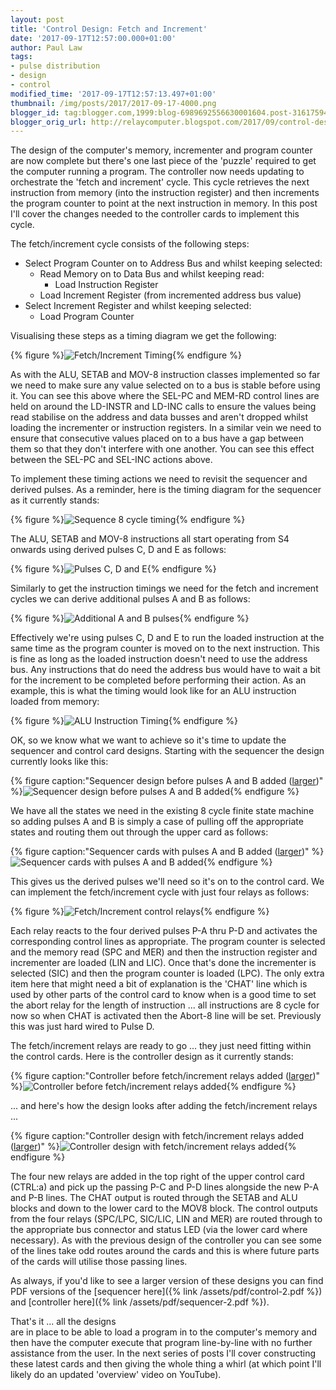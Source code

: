 ```yaml
---
layout: post
title: 'Control Design: Fetch and Increment'
date: '2017-09-17T12:57:00.000+01:00'
author: Paul Law
tags:
- pulse distribution
- design
- control
modified_time: '2017-09-17T12:57:13.497+01:00'
thumbnail: /img/posts/2017/2017-09-17-4000.png
blogger_id: tag:blogger.com,1999:blog-6989692556630001604.post-3161759482276496399
blogger_orig_url: http://relaycomputer.blogspot.com/2017/09/control-design-fetch-and-increment.html
---
```


The design of the computer's memory, incrementer and program counter 
are now complete but there's one last piece of the 'puzzle' required to get 
the computer running a program. The controller now needs updating to 
orchestrate the 'fetch and increment' cycle. This cycle retrieves the next 
instruction from memory (into the instruction register) and then increments 
the program counter to point at the next instruction in memory. In this post 
I'll cover the changes needed to the controller cards to implement this 
cycle.

The fetch/increment cycle consists of the following 
steps:

* Select Program Counter on to Address Bus and whilst 
keeping selected:
  * Read Memory on to Data Bus and whilst keeping 
read:
    * Load Instruction Register
  * Load Increment Register (from incremented address bus value)
* Select Increment Register and whilst keeping selected:
  * Load Program Counter
    
Visualising these steps as a timing diagram we get the 
following:

{% figure %}![Fetch/Increment Timing](/img/posts/2017/2017-09-17-0000.png){% endfigure %}

As with the ALU, SETAB 
and MOV-8 instruction classes implemented so far we need to make sure any 
value selected on to a bus is stable before using it. You can see this above 
where the SEL-PC and MEM-RD control lines are held on around the LD-INSTR and 
LD-INC calls to ensure the values being read stabilise on the address and data 
busses and aren't dropped whilst loading the incrementer or instruction 
registers. In a similar vein we need to ensure that consecutive values placed 
on to a bus have a gap between them so that they don't interfere with one 
another. You can see this effect between the SEL-PC and SEL-INC actions 
above.

To implement these timing actions we need to revisit the 
sequencer and derived pulses. As a reminder, here is the timing diagram for 
the sequencer as it currently stands:

{% figure %}![Sequence 8 cycle timing](/img/posts/2017/2017-09-17-0001.png){% endfigure %}

The ALU, SETAB and 
MOV-8 instructions all start operating from S4 onwards using derived pulses C, 
D and E as follows:

{% figure %}![Pulses C, D and E](/img/posts/2017/2017-09-17-0002.png){% endfigure %}

Similarly to get the 
instruction timings we need for the fetch and increment cycles we can derive 
additional pulses A and B as follows:

{% figure %}![Additional A and B pulses](/img/posts/2017/2017-09-17-0003.png){% endfigure %}

Effectively we're 
using pulses C, D and E to run the loaded instruction at the same time as the 
program counter is moved on to the next instruction. This is fine as long as 
the loaded instruction doesn't need to use the address bus. Any instructions 
that do need the address bus would have to wait a bit for the increment to be 
completed before performing their action. As an example, this is what the 
timing would look like for an ALU instruction loaded from memory:

{% figure %}![ALU Instruction Timing](/img/posts/2017/2017-09-17-0004.png){% endfigure %}

OK, so we know what we want to achieve so it's time to 
update the sequencer and control card designs. Starting with the sequencer the 
design currently looks like this:

{% figure caption:"Sequencer design before pulses A and B added ([larger](/img/posts/2017/2017-09-17-1000.png))" %}![Sequencer design before pulses A and B added](/img/posts/2017/2017-09-17-0005.png){% endfigure %}

We have all the states we need in the existing 8 cycle finite 
state machine so adding pulses A and B is simply a case of pulling off the 
appropriate states and routing them out through the upper card as follows:

{% figure caption:"Sequencer cards with pulses A and B added ([larger](/img/posts/2017/2017-09-17-1001.png))" %}![Sequencer cards with pulses A and B added](/img/posts/2017/2017-09-17-0006.png){% endfigure %}

This 
gives us the derived pulses we'll need so it's on to the control card. We can 
implement the fetch/increment cycle with just four relays as follows:

{% figure %}![Fetch/Increment control relays](/img/posts/2017/2017-09-17-0007.png){% endfigure %}

Each relay 
reacts to the four derived pulses P-A thru P-D and activates the corresponding 
control lines as appropriate. The program counter is selected and the memory 
read (SPC and MER) and then the instruction register and incrementer are 
loaded (LIN and LIC). Once that's done the incrementer is selected (SIC) and 
then the program counter is loaded (LPC). The only extra item here that might 
need a bit of explanation is the 'CHAT' line which is used by other parts of 
the control card to know when is a good time to set the abort relay for the 
length of instruction ... all instructions are 8 cycle for now so when CHAT is 
activated then the Abort-8 line will be set. Previously this was just hard 
wired to Pulse D.

The fetch/increment relays are ready to go ... 
they just need fitting within the control cards. Here is the controller design 
as it currently stands:

{% figure caption:"Controller before fetch/increment relays added ([larger](/img/posts/2017/2017-09-17-1002.png))" %}![Controller before fetch/increment relays added](/img/posts/2017/2017-09-17-0008.png){% endfigure %}

... and here's how the design looks after adding the 
fetch/increment relays ...

{% figure caption:"Controller design with fetch/increment relays added ([larger](/img/posts/2017/2017-09-17-1003.png))" %}![Controller design with fetch/increment relays added](/img/posts/2017/2017-09-17-0009.png){% endfigure %}

The four new relays are added in the top right of the upper 
control card (CTRL:a) and pick up the passing P-C and P-D lines alongside the 
new P-A and P-B lines. The CHAT output is routed through the SETAB and ALU 
blocks and down to the lower card to the MOV8 block. The control outputs from 
the four relays (SPC/LPC, SIC/LIC, LIN and MER) are routed through to the 
appropriate bus connector and status LED (via the lower card where necessary). 
As with the previous design of the controller you can see some of the lines 
take odd routes around the cards and this is where future parts of the cards 
will utilise those passing lines.

As always, if you'd like to see a 
larger version of these designs you can find PDF versions of the [sequencer here]({% link /assets/pdf/control-2.pdf %}) and [controller here]({% link /assets/pdf/sequencer-2.pdf %}).

That's it ... all the designs  
are in place to be able to load a program in to the computer's memory and then 
have the computer execute that program line-by-line with no further assistance 
from the user. In the next series of posts I'll cover constructing these 
latest cards and then giving the whole thing a whirl (at which point I'll 
likely do an updated 'overview' video on YouTube). 
